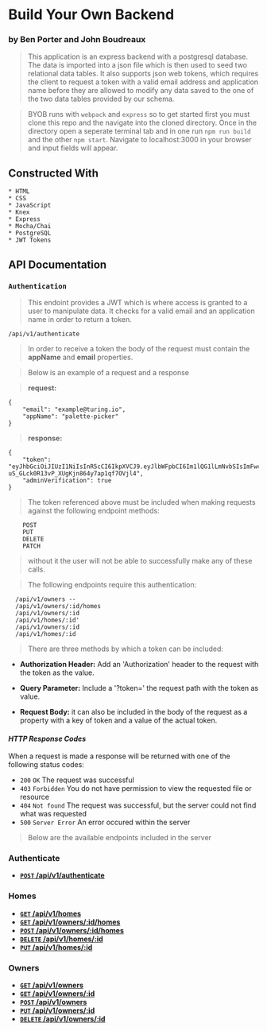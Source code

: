 # Build Your Own Backend

### by Ben Porter and John Boudreaux

> This application is an express backend with a postgresql database. The data is imported into a json file 
which is then used to seed two relational data tables. It also supports json web tokens, which requires the 
client to request a token with a valid email address and application name before they are allowed to modify 
any data saved to the one of the two data tables provided by our schema.

> BYOB runs with `webpack` and `express` so to get started first you must clone this repo and the navigate into the cloned directory. 
Once in the directory open a seperate terminal tab and in one run `npm run build` and the other `npm start`.
Navigate to localhost:3000 in your browser and input fields will appear.


## Constructed With

```
* HTML
* CSS
* JavaScript
* Knex
* Express
* Mocha/Chai
* PostgreSQL
* JWT Tokens
```

## API Documentation

### `Authentication`

> This endoint provides a JWT which is where access is granted to a user to manipulate data. It checks for a valid email and an
application name in order to return a token.

`/api/v1/authenticate`

> In order to receive a token the body of the request must contain the **appName** and **email** properties.

> Below is an example of a request and a response 

> **request:**
```
{
    "email": "example@turing.io",
    "appName": "palette-picker"
}
```

> **response:**
```
{
    "token": "eyJhbGciOiJIUzI1NiIsInR5cCI6IkpXVCJ9.eyJlbWFpbCI6Im1lQG1lLmNvbSIsImFwcE5hbWUiOiJhbHNrZCIsImFkbWluIjpmYWxzZSwiaWF0IjoxNTEzMzc1NjEzfQ.2_aaS4-uS_GLck0R13vP_XUgKjn864y7ap1qf7OVjl4",
    "adminVerification": true
}
```

> The token referenced above must be included when making requests against the following endpoint methods:

```
    POST
    PUT
    DELETE
    PATCH
```

> without it the user will not be able to successfully make any of these calls.

> The following endpoints require this authentication:

```
  /api/v1/owners --
  /api/v1/owners/:id/homes
  /api/v1/owners/:id
  /api/v1/homes/:id'
  /api/v1/owners/:id
  /api/v1/homes/:id
```

> There are three methods by which a token can be included:

- **Authorization Header:** Add an 'Authorization' header to the request with the token as the value.

- **Query Parameter:** Include a '?token=' the request path with the token as value.

- **Request Body:** it can also be included in the body of the request as a property with a key of token and a value of the actual token.


#### _HTTP Response Codes_
When a request is made a response will be returned with one of the following status codes:

* `200` `OK` The request was successful
* `403` `Forbidden` You do not have permission to view the requested file or resource
* `404` `Not found` The request was successful, but the server could not find what was requested
* `500` `Server Error` An error occured within the server 

> Below are the available endpoints included in the server

### Authenticate

- **[<code>POST</code> /api/v1/authenticate](docs/POST_authenticate.md)**

### Homes

- **[<code>GET</code> /api/v1/homes](docs/GET_homes.md)**
- **[<code>GET</code> /api/v1/owners/:id/homes](docs/GET_home_by_owner_id.md)**
- **[<code>POST</code> /api/v1/owners/:id/homes](docs/POST_home_to_owner.md)**
- **[<code>DELETE</code> /api/v1/homes/:id](docs/DELETE_home.md)**
- **[<code>PUT</code> /api/v1/homes/:id](docs/PUT_home_by_id.md)**

### Owners

- **[<code>GET</code> /api/v1/owners](docs/GET_owners.md)**
- **[<code>GET</code> /api/v1/owners/:id](docs/GET_owners_by_id.md)**
- **[<code>POST</code> /api/v1/owners](docs/POST_owners.md)**
- **[<code>PUT</code> /api/v1/owners/:id](docs/PUT_owners_id.md)**
- **[<code>DELETE</code> /api/v1/owners/:id](docs/DELETE_owner.md)**

